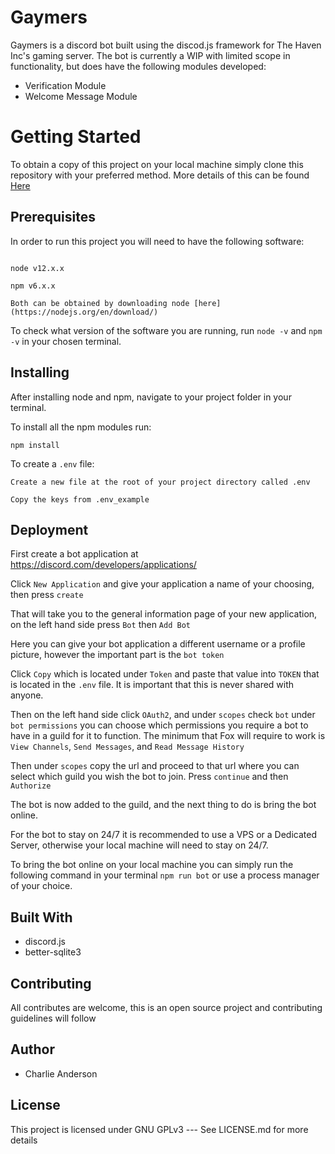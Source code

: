 # Gaymers

Gaymers is a discord bot built using the discod.js framework for The Haven Inc's gaming server. The bot is currently a WIP with limited scope in functionality, but does have the following modules developed:

* Verification Module
* Welcome Message Module


# Getting Started

To obtain a copy of this project on your local machine simply clone this repository with your preferred method. More details of this can be found [Here](https://docs.github.com/en/github/using-git/which-remote-url-should-i-use)

## Prerequisites

In order to run this project you will need to have the following software:

```

node v12.x.x

npm v6.x.x

Both can be obtained by downloading node [here](https://nodejs.org/en/download/)

```
To check what version of the software you are running, run `node -v` and `npm -v` in your chosen terminal.

## Installing

After installing node and npm, navigate to your project folder in your terminal.

To install all the npm modules run:

```
npm install

```

To create a `.env` file:

```
Create a new file at the root of your project directory called .env

Copy the keys from .env_example

```

## Deployment

First create a bot application at https://discord.com/developers/applications/

Click `New Application` and give your application a name of your choosing, then press `create`

That will take you to the general information page of your new application, on the left hand side press `Bot` then `Add Bot`

Here you can give your bot application a different username or a profile picture, however the important part is the `bot token`

Click `Copy` which is located under `Token` and paste that value into `TOKEN` that is located in the `.env` file. It is important that this is never shared with anyone.

Then on the left hand side click `OAuth2`, and under `scopes` check `bot` under `bot permissions` you can choose which permissions you require a bot to have in a guild for it to function. The minimum that Fox will require to work is `View Channels`, `Send Messages`, and `Read Message History`

Then under `scopes` copy the url and proceed to that url where you can select which guild you wish the bot to join. Press `continue` and then `Authorize`

The bot is now added to the guild, and the next thing to do is bring the bot online.

For the bot to stay on 24/7 it is recommended to use a VPS or a Dedicated Server, otherwise your local machine will need to stay on 24/7.

To bring the bot online on your local machine you can simply run the following command in your terminal `npm run bot` or use a process manager of your choice.

## Built With

* discord.js
* better-sqlite3

## Contributing

All contributes are welcome, this is an open source project and contributing guidelines will follow

## Author

* Charlie Anderson

## License

This project is licensed under GNU GPLv3 --- See LICENSE.md for more details

